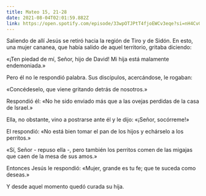 ```yaml
---
title: Mateo 15, 21-28
date: 2021-08-04T02:01:59.882Z
link: https://open.spotify.com/episode/33wpOTJPtT4fjoEWCv3eqe?si=nH4CvG_hRXepxo-m4Vj-kQ&utm_source=copy-link&dl_branch=1
---
```

Saliendo de allí Jesús se retiró hacia la región de Tiro y de Sidón. En esto, una mujer cananea, que había salido de aquel territorio, gritaba diciendo: 

«¡Ten piedad de mí, Señor, hijo de David! Mi hija está malamente endemoniada.» 

Pero él no le respondió palabra. Sus discípulos, acercándose, le rogaban: 

«Concédeselo, que viene gritando detrás de nosotros.» 

Respondió él: «No he sido enviado más que a las ovejas perdidas de la casa de Israel.» 

Ella, no obstante, vino a postrarse ante él y le dijo: «¡Señor, socórreme!» 

El respondió: «No está bien tomar el pan de los hijos y echárselo a los perritos.» 

«Sí, Señor - repuso ella -, pero también los perritos comen de las migajas que caen de la mesa de sus amos.» 

Entonces Jesús le respondió: «Mujer, grande es tu fe; que te suceda como deseas.» 

Y desde aquel momento quedó curada su hija.